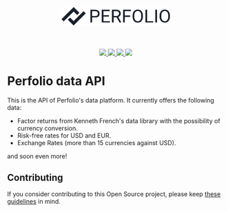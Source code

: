 <div style="margin-bottom: 20px;" align="center">
    <a target="_blank" rel="noopener noreferrer" href="https://perfol.io">
        <img
            width="50%"
            src="https://raw.githubusercontent.com/perfolio/api-data/master/public/perfolio_logo.png">
        </img>
    </a>
    <div style="margin-top: 10%">
        <a href="https://github.com/perfolio/api-data/blob/master/LICENSE">
            <img
                src="https://img.shields.io/badge/license-MIT-blue.svg?style=flat-square">
            </img>
        </a>
        <a href="https://github.com/perfolio/api-data/actions">
            <img src="https://github.com/perfolio/api-data/workflows/CI/badge.svg?branch=master" />
        </a>
        <a href="https://github.com/perfolio/api-data/actions">
            <img src="https://github.com/perfolio/api-data/workflows/CD/badge.svg?branch=master" />
        </a>
        <a target="_blank" rel="noopener noreferrer" href="https://codecov.io/gh/perfolio/api-data">
            <img src="https://codecov.io/gh/perfolio/api-data/branch/master/graph/badge.svg" />
        </a>
    </div>
</div>

# Perfolio data API
This is the API of Perfolio's data platform. It currently offers the following data:

- Factor returns from Kenneth French's data library with the possibility of currency conversion.
- Risk-free rates for USD and EUR.
- Exchange Rates (more than 15 currencies against USD).

and soon even more!

## Contributing
If you consider contributing to this Open Source project, please keep [these guidelines](https://github.com/perfolio/data-api/blob/master/.github/CONTRIBUTING.md) in mind.
